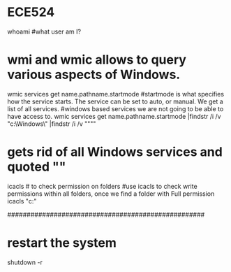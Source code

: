 # ECE524

whoami #what user am I?
# wmi and wmic allows to query various aspects of Windows.
wmic services get  name.pathname.startmode #startmode is what specifies how the service starts. The service can be set to auto, or manual. We get a list of all services.
#windows based services we are not going to be able to have access to. 
wmic services get name.pathname.startmode |findstr /i /v "c:\Windows\\" |findstr /i /v """" 
# gets rid of all Windows services and quoted ""
icacls # to check permission on folders
#use icacls to check write permissions within all folders, once we find a folder with Full permission
icacls "c:"

###################################################
# restart the system
shutdown -r
